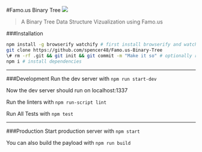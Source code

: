 #Famo.us Binary Tree
![](http://spencerhandley.azurewebsites.net/content/images/2014/11/Screen-Shot-2014-11-05-at-11-33-57-AM.png)
> A Binary Tree Data Structure Vizualization using Famo.us


###Installation

```bash
npm install -g browserify watchify # first install browserify and watchify
git clone https://github.com/spencer48/Famo.us-Binary-Tree
\# rm -rf .git && git init && git commit -m "Make it so" # optionally reset git history
npm i # install dependencies
```

---

###Development
Run the dev server with ```npm run start-dev```

Now the dev server should run on localhost:1337

Run the linters with ```npm run-script lint```

Run All Tests with ```npm test```

---

###Production
Start production server with ```npm start```

You can also build the payload with ```npm run build```
